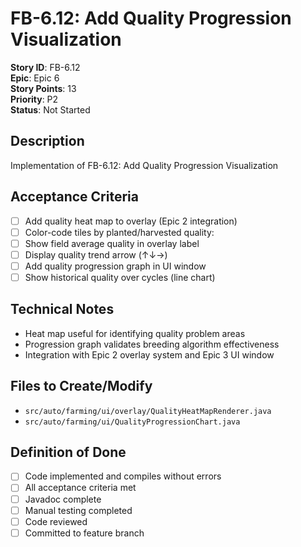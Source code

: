 # FB-6.12: Add Quality Progression Visualization

**Story ID**: FB-6.12  
**Epic**: Epic 6  
**Story Points**: 13  
**Priority**: P2  
**Status**: Not Started  

## Description
Implementation of FB-6.12: Add Quality Progression Visualization

## Acceptance Criteria
- [ ] Add quality heat map to overlay (Epic 2 integration)
- [ ] Color-code tiles by planted/harvested quality:
- [ ] Show field average quality in overlay label
- [ ] Display quality trend arrow (↑↓→)
- [ ] Add quality progression graph in UI window
- [ ] Show historical quality over cycles (line chart)

## Technical Notes
- Heat map useful for identifying quality problem areas
- Progression graph validates breeding algorithm effectiveness
- Integration with Epic 2 overlay system and Epic 3 UI window

## Files to Create/Modify
- `src/auto/farming/ui/overlay/QualityHeatMapRenderer.java`
- `src/auto/farming/ui/QualityProgressionChart.java`

## Definition of Done
- [ ] Code implemented and compiles without errors
- [ ] All acceptance criteria met
- [ ] Javadoc complete
- [ ] Manual testing completed
- [ ] Code reviewed
- [ ] Committed to feature branch
